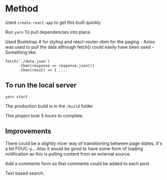 # Method

Used ```create-react-app``` to get this built quickly

Run ```yarn``` To pull dependencies into place.

Used Bootstrap 4 for styling and react-router-dom for the paging - Axios was used to pull the data although fetch() could easily have been used - Something like:

```
fetch('./data.json')
      .then(response => response.json())
      .then(result => { ....
```

## To run the local server

```yarn start```

The production build is in the ```/build``` folder

This project took 5 hours to complete.

## Improvements

There could be a slightly nicer way of transitioning between page states, it's a bit FOUC-y... Also it would be good to have some form of loading notification as this is pulling content from an external source.

Add a comments form so that comments could be added to each post.

Text based search.

